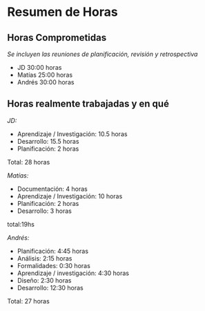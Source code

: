 # Resumen de Horas

## Horas Comprometidas

_Se incluyen las reuniones de planificación, revisión y retrospectiva_

* JD  30:00 horas
* Matías 25:00 horas
* Andrés 30:00 horas

## Horas realmente trabajadas y en qué

*JD:*

* Aprendizaje / Investigación: 10.5 horas
* Desarrollo: 15.5 horas
* Planificación: 2 horas

Total: 28 horas

*Matías:*

* Documentación: 4 horas
* Aprendizaje / Investigación: 10 horas
* Planificación: 2 horas
* Desarrollo: 3 horas

total:19hs 

*Andrés:*

* Planificación: 4:45 horas
* Análisis: 2:15 horas
* Formalidades: 0:30 horas
* Aprendizaje / investigación: 4:30 horas
* Diseño: 2:30 horas
* Desarrollo: 12:30 horas

Total: 27 horas
